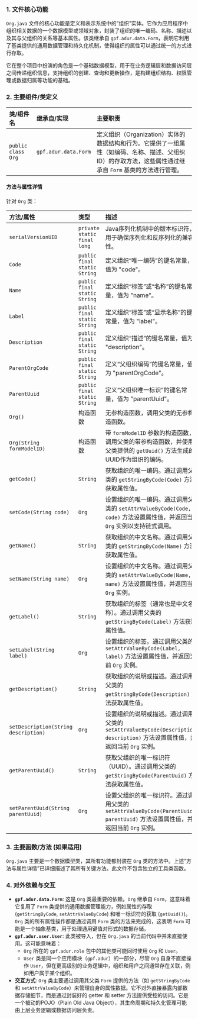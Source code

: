 ### 1. 文件核心功能

`Org.java` 文件的核心功能是定义和表示系统中的“组织”实体。它作为应用程序中组织相关数据的一个数据模型或领域对象，封装了组织的唯一编码、名称、描述以及其与父组织的关系等基本属性。该类继承自 `gpf.adur.data.Form`，表明它利用了基类提供的通用数据管理和持久化机制，使得组织的属性可以通过统一的方式进行存取。

它在整个项目中扮演的角色是一个基础数据模型，用于在业务逻辑层和数据访问层之间传递组织信息，支持组织的创建、查询和更新操作，是构建组织结构、权限管理或数据归属等功能的基础。

### 2. 主要组件/类定义

| 类/组件名 | 继承自/实现 | 主要职责 |
| :--- | :--- | :--- |
| `public class Org` | `gpf.adur.data.Form` | 定义组织（Organization）实体的数据结构和行为。它提供了一组属性（如编码、名称、描述、父组织ID）的存取方法，这些属性通过继承自 `Form` 基类的方法进行管理。 |

#### 方法与属性详情

针对 `Org` 类：

| 方法/属性 | 类型 | 描述 |
| :--- | :--- | :--- |
| `serialVersionUID` | `private static final long` | Java序列化机制中的版本标识符，用于确保序列化和反序列化的兼容性。 |
| `Code` | `public final static String` | 定义组织“唯一编码”的键名常量，值为 "code"。 |
| `Name` | `public final static String` | 定义组织“标签”或“名称”的键名常量，值为 "name"。 |
| `Label` | `public final static String` | 定义组织“标签”或“显示名称”的键名常量，值为 "label"。 |
| `Description` | `public final static String` | 定义组织“描述”的键名常量，值为 "description"。 |
| `ParentOrgCode` | `public final static String` | 定义“父组织编码”的键名常量，值为 "parentOrgCode"。 |
| `ParentUuid` | `public final static String` | 定义“父组织唯一标识”的键名常量，值为 "parentUuid"。 |
| `Org()` | 构造函数 | 无参构造函数，调用父类的无参构造函数。 |
| `Org(String formModelID)` | 构造函数 | 带 `formModelID` 参数的构造函数，调用父类的带参构造函数，并使用父类提供的 `getUuid()` 方法生成的UUID作为组织的编码。 |
| `getCode()` | `String` | 获取组织的唯一编码。通过调用父类的 `getStringByCode(Code)` 方法获取属性值。 |
| `setCode(String code)` | `Org` | 设置组织的唯一编码。通过调用父类的 `setAttrValueByCode(Code, code)` 方法设置属性值，并返回当前 `Org` 实例以支持链式调用。 |
| `getName()` | `String` | 获取组织的中文名称。通过调用父类的 `getStringByCode(Name)` 方法获取属性值。 |
| `setName(String name)` | `Org` | 设置组织的中文名称。通过调用父类的 `setAttrValueByCode(Name, name)` 方法设置属性值，并返回当前 `Org` 实例。 |
| `getLabel()` | `String` | 获取组织的标签（通常也是中文名称）。通过调用父类的 `getStringByCode(Label)` 方法获取属性值。 |
| `setLabel(String label)` | `Org` | 设置组织的标签。通过调用父类的 `setAttrValueByCode(Label, label)` 方法设置属性值，并返回当前 `Org` 实例。 |
| `getDescription()` | `String` | 获取组织的说明或描述。通过调用父类的 `getStringByCode(Description)` 方法获取属性值。 |
| `setDescription(String description)` | `Org` | 设置组织的说明或描述。通过调用父类的 `setAttrValueByCode(Description, description)` 方法设置属性值，并返回当前 `Org` 实例。 |
| `getParentUuid()` | `String` | 获取父组织的唯一标识符（UUID）。通过调用父类的 `getStringByCode(ParentUuid)` 方法获取属性值。 |
| `setParentUuid(String parentUuid)` | `Org` | 设置父组织的唯一标识符。通过调用父类的 `setAttrValueByCode(ParentUuid, parentUuid)` 方法设置属性值，并返回当前 `Org` 实例。 |

### 3. 主要函数/方法 (如果适用)

`Org.java` 主要是一个数据模型类，其所有功能都封装在 `Org` 类的方法中。上述“方法与属性详情”已详细描述了其所有关键方法。此文件不包含独立的工具类函数。

### 4. 对外依赖与交互

*   **`gpf.adur.data.Form`**: 这是 `Org` 类最重要的依赖。`Org` 继承自 `Form`，这意味着它复用了 `Form` 类提供的通用数据管理能力，例如属性的存取 (`getStringByCode`, `setAttrValueByCode`) 和唯一标识符的获取 (`getUuid()`)。`Org` 类的所有属性操作都是通过调用 `Form` 类的方法来完成的，这表明 `Form` 可能是一个抽象基类，用于处理通用键值对形式的数据存储。
*   **`gpf.adur.user.User`**: 此类被导入，但在 `Org.java` 的当前代码中并未直接使用。这可能意味着：
    *   `Org` 所在的 `gpf.adur.role` 包中的其他类可能同时使用 `Org` 和 `User`。
    *   `User` 类是同一个应用模块（`gpf.adur`）的一部分，尽管 `Org` 自身不直接操作 `User`，但在更高级别的业务逻辑中，组织和用户之间通常存在关联，例如用户属于某个组织。
*   **交互方式**: `Org` 类主要通过调用其父类 `Form` 提供的方法（如 `getStringByCode` 和 `setAttrValueByCode`）来管理自身的属性数据。它不对外直接暴露内部数据存储细节，而是通过封装好的 getter 和 setter 方法提供受控的访问。它是一个被动的POJO（Plain Old Java Object），其生命周期和持久化管理可能由上层业务逻辑或数据访问层负责。


